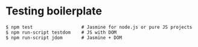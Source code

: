 Testing boilerplate
===================
````
$ npm test  	    		# Jasmine for node.js or pure JS projects
$ npm run-script testdom	# JS with DOM
$ npm run-script jdom		# Jasmine + DOM
````